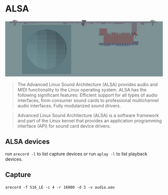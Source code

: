 # ALSA

![](assets/images/front.png)

>The Advanced Linux Sound Architecture (ALSA) provides audio and MIDI functionality to the Linux operating system. ALSA has the following significant features: Efficient support for all types of audio interfaces, from consumer sound cards to professional multichannel audio interfaces. Fully modularized sound drivers.

>Advanced Linux Sound Architecture (ALSA) is a software framework and part of the Linux kernel that provides an application programming interface (API) for sound card device drivers.

## ALSA devices
run `arecord -l` to list capture devices or run `aplay -l` to list playback devices.

## Capture
`arecord -f S16_LE -c 4 -r 16000 -d 3 -v audio.wav`

